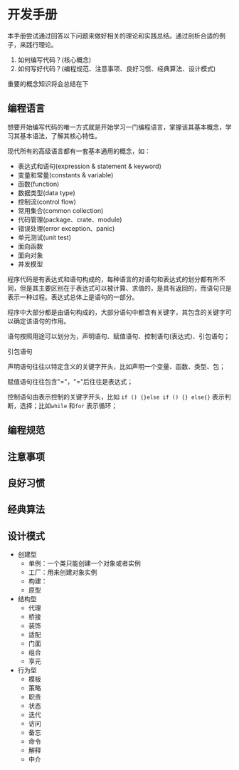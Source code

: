# 开发手册

本手册尝试通过回答以下问题来做好相关的理论和实践总结。通过剖析合适的例子，来践行理论。

1. 如何编写代码？(核心概念)
2. 如何写好代码？(编程规范、注意事项、良好习惯、经典算法、设计模式)

重要的概念知识将会总结在下

## 编程语言

想要开始编写代码的唯一方式就是开始学习一门编程语言，掌握该其基本概念，学习其基本语法，了解其核心特性。

现代所有的高级语言都有一套基本通用的概念，如：

- 表达式和语句(expression & statement & keyword)
- 变量和常量(constants & variable)
- 函数(function)
- 数据类型(data type)
- 控制流(control flow)
- 常用集合(common collection)
- 代码管理(package、crate、module)
- 错误处理(error exception、panic)
- 单元测试(unit test)
- 面向函数
- 面向对象
- 并发模型

程序代码是有表达式和语句构成的，每种语言的对语句和表达式的划分都有所不同，但是其主要区别在于表达式可以被计算、求值的，是具有返回的，而语句只是表示一种过程。表达式总体上是语句的一部分。

程序中大部分都是由语句构成的，大部分语句中都含有关键字，其包含的关键字可以确定该语句的作用。

语句按照用途可以划分为，声明语句、赋值语句、控制语句(表达式)、引包语句；

引包语句

声明语句往往以特定含义的关键字开头，比如声明一个变量、函数、类型、包；

赋值语句往往包含"="，"="后往往是表达式；

控制语句由表示控制的关键字开头，比如 `if () {}else if () {} else{}` 表示判断，选择；比如`while` 和`for` 表示循环；

## 编程规范

## 注意事项

## 良好习惯

## 经典算法

## 设计模式

- 创建型
  - 单例：一个类只能创建一个对象或者实例
  - 工厂：用来创建对象实例
  - 构建：
  - 原型
- 结构型
  - 代理
  - 桥接
  - 装饰
  - 适配
  - 门面
  - 组合
  - 享元
- 行为型
  - 模板
  - 策略
  - 职责
  - 状态
  - 迭代
  - 访问
  - 备忘
  - 命令
  - 解释
  - 中介